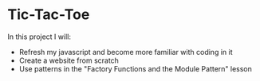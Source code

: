 # Tic-Tac-Toe

In this project I will:

- Refresh my javascript and become more familiar with coding in it 
- Create a website from scratch
- Use patterns in the "Factory Functions and the Module Pattern" lesson